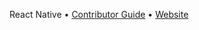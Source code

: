 React Native • [Contributor Guide](https://github.com/facebook/react-native/blob/master/CONTRIBUTING.md) • [Website](https://facebook.github.com/react-native)